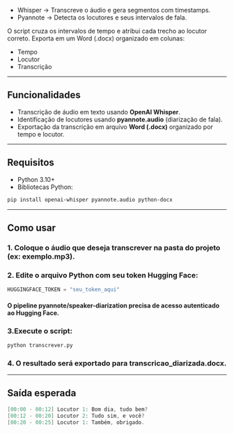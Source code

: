 - Whisper → Transcreve o áudio e gera segmentos com timestamps.
- Pyannote → Detecta os locutores e seus intervalos de fala.

O script cruza os intervalos de tempo e atribui cada trecho ao locutor correto.
Exporta em um Word (.docx) organizado em colunas:

- Tempo
- Locutor
- Transcrição

---

## Funcionalidades

- Transcrição de áudio em texto usando **OpenAI Whisper**.
- Identificação de locutores usando **pyannote.audio** (diarização de fala).
- Exportação da transcrição em arquivo **Word (.docx)** organizado por tempo e locutor.

---

## Requisitos

- Python 3.10+  
- Bibliotecas Python:

```bash
pip install openai-whisper pyannote.audio python-docx
```

---

## Como usar
### 1. Coloque o áudio que deseja transcrever na pasta do projeto (ex: exemplo.mp3).
### 2. Edite o arquivo Python com seu token Hugging Face:
```python
HUGGINGFACE_TOKEN = "seu_token_aqui"
```
#### O pipeline pyannote/speaker-diarization precisa de acesso autenticado ao Hugging Face.

### 3.Execute o script:
```bash
python transcrever.py
```
### 4. O resultado será exportado para transcricao_diarizada.docx.
---

## Saída esperada

```csharp
[00:00 - 00:12] Locutor 1: Bom dia, tudo bem?
[00:12 - 00:20] Locutor 2: Tudo sim, e você?
[00:20 - 00:25] Locutor 1: Também, obrigado.
```

